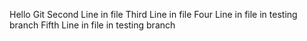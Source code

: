 Hello Git
Second Line in file
Third Line in file
Four Line in file in testing branch
Fifth Line in file in testing branch

